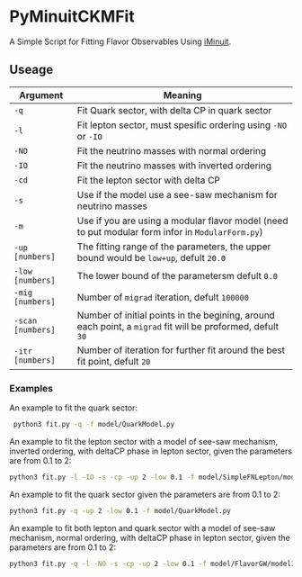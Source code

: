 # PyMinuitCKMFit
A Simple Script for Fitting Flavor Observables Using [iMinuit](https://iminuit.readthedocs.io/en/stable/).

## Useage
|Argument|Meaning|
|--------|-------|
|`-q`| Fit Quark sector, with delta CP in quark sector|
|`-l`| Fit lepton sector, must spesific ordering using `-NO` or `-IO`|
|`-NO`| Fit the neutrino masses with normal ordering|
|`-IO`| Fit the neutrino masses with inverted ordering|
|`-cd`| Fit the lepton sector with delta CP|
|`-s`| Use if the model use a see-saw mechanism for neutrino masses|
|`-m`| Use if you are using a modular flavor model (need to put modular form infor in `ModularForm.py`)|
|`-up [numbers]`| The fitting range of the parameters, the upper bound would be `low+up`, defult `20.0` |
|`-low [numbers]`| The lower bound of the parametersm defult `0.0` |
|`-mig [numbers]`| Number of `migrad` iteration, defult `100000` |
|`-scan [numbers]`| Number of initial points in the begining, around each point, a `migrad` fit will be proformed, defult `30` |
|`-itr [numbers]`| Number of iteration for further fit around the best fit point, defult `20` |

### Examples
An example to fit the quark sector:
```sh
 python3 fit.py -q -f model/QuarkModel.py
```

An example to fit the lepton sector with a model of see-saw mechanism, inverted ordering, with deltaCP phase in lepton sector, given the parameters are from 0.1 to 2:
```sh
python3 fit.py -l -IO -s -cp -up 2 -low 0.1 -f model/SimpleFNLepton/model1.py
```

An example to fit the quark sector given the parameters are from 0.1 to 2:
```sh
python3 fit.py -q -up 2 -low 0.1 -f model/QuarkModel.py
```

An example to fit both lepton and quark sector with a model of see-saw mechanism, normal ordering, with deltaCP phase in lepton sector, given the parameters are from 0.1 to 2:
```sh
python3 fit.py -q -l -NO -s -cp -up 2 -low 0.1 -f model/FlavorGW/model1.py
```

